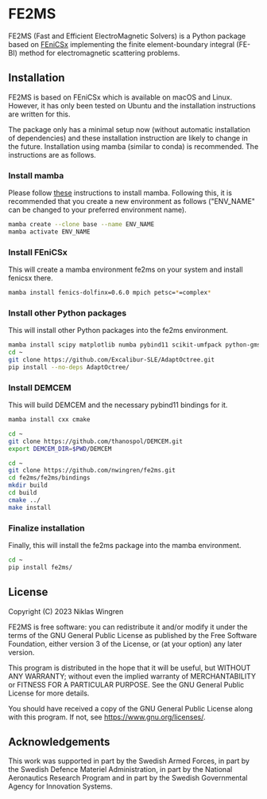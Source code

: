 # FE2MS

FE2MS (Fast and Efficient ElectroMagnetic Solvers) is a Python package based on [FEniCSx](https://fenicsproject.org/) implementing the finite element-boundary integral (FE-BI) method for electromagnetic scattering problems.


## Installation

FE2MS is based on FEniCSx which is available on macOS and Linux. However, it has only been tested on Ubuntu and the installation instructions are written for this.

The package only has a minimal setup now (without automatic installation of dependencies) and these installation instruction are likely to change in the future.
Installation using mamba (similar to conda) is recommended. The instructions are as follows.

### Install mamba

Please follow [these](https://github.com/conda-forge/miniforge#mambaforge) instructions to install mamba. Following this, it is recommended that you create a new environment as follows ("ENV_NAME" can be changed to your preferred environment name).

```bash
mamba create --clone base --name ENV_NAME
mamba activate ENV_NAME
```

### Install FEniCSx

This will create a mamba environment fe2ms on your system and install fenicsx there.

```bash
mamba install fenics-dolfinx=0.6.0 mpich petsc=*=complex*
```

### Install other Python packages

This will install other Python packages into the fe2ms environment.

```bash
mamba install scipy matplotlib numba pybind11 scikit-umfpack python-gmsh
cd ~
git clone https://github.com/Excalibur-SLE/AdaptOctree.git
pip install --no-deps AdaptOctree/
```

### Install DEMCEM

This will build DEMCEM and the necessary pybind11 bindings for it.

```bash
mamba install cxx cmake

cd ~
git clone https://github.com/thanospol/DEMCEM.git
export DEMCEM_DIR=$PWD/DEMCEM

cd ~
git clone https://github.com/nwingren/fe2ms.git
cd fe2ms/fe2ms/bindings
mkdir build
cd build
cmake ../
make install
```

### Finalize installation

Finally, this will install the fe2ms package into the mamba environment.

```bash
cd ~
pip install fe2ms/
```

## License

Copyright (C) 2023 Niklas Wingren

FE2MS is free software: you can redistribute it and/or modify
it under the terms of the GNU General Public License as published by
the Free Software Foundation, either version 3 of the License, or
(at your option) any later version.

This program is distributed in the hope that it will be useful,
but WITHOUT ANY WARRANTY; without even the implied warranty of
MERCHANTABILITY or FITNESS FOR A PARTICULAR PURPOSE.  See the
GNU General Public License for more details.

You should have received a copy of the GNU General Public License
along with this program.  If not, see <https://www.gnu.org/licenses/>.

## Acknowledgements
This work was supported in part by the Swedish Armed Forces, in part by the Swedish Defence Materiel Administration, in part by the National Aeronautics Research Program and in part by the Swedish Governmental Agency for Innovation Systems.
